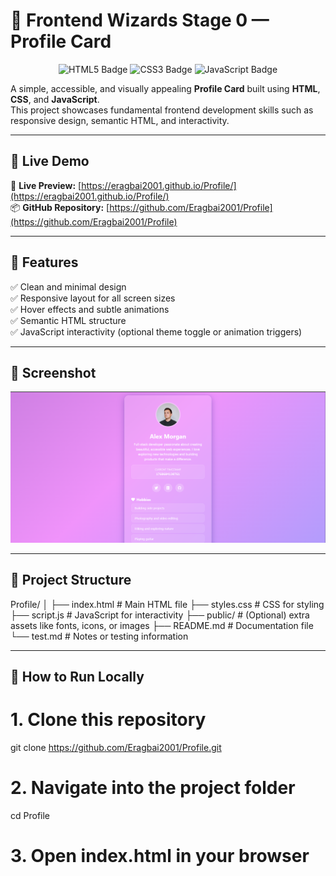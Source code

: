 # 🌟 Frontend Wizards Stage 0 — Profile Card

<p align="center">
  <img src="https://img.shields.io/badge/HTML5-orange?logo=html5&logoColor=white" alt="HTML5 Badge"/>
  <img src="https://img.shields.io/badge/CSS3-blue?logo=css3&logoColor=white" alt="CSS3 Badge"/>
  <img src="https://img.shields.io/badge/JavaScript-yellow?logo=javascript&logoColor=black" alt="JavaScript Badge"/>
</p>

A simple, accessible, and visually appealing **Profile Card** built using **HTML**, **CSS**, and **JavaScript**.  
This project showcases fundamental frontend development skills such as responsive design, semantic HTML, and interactivity.

---

## 🚀 Live Demo

🔗 **Live Preview:** [https://eragbai2001.github.io/Profile/](https://eragbai2001.github.io/Profile/)  
📦 **GitHub Repository:** [https://github.com/Eragbai2001/Profile](https://github.com/Eragbai2001/Profile)

---

## 🧩 Features

✅ Clean and minimal design  
✅ Responsive layout for all screen sizes  
✅ Hover effects and subtle animations  
✅ Semantic HTML structure  
✅ JavaScript interactivity (optional theme toggle or animation triggers)

---

## 📸 Screenshot

![Profile Card Screenshot](./screenshot.png)

---

## 📂 Project Structure

Profile/
│
├── index.html          # Main HTML file
├── styles.css          # CSS for styling
├── script.js           # JavaScript for interactivity
├── public/             # (Optional) extra assets like fonts, icons, or images
├── README.md           # Documentation file
└── test.md             # Notes or testing information



---

## 🧠 How to Run Locally

# 1. Clone this repository
git clone https://github.com/Eragbai2001/Profile.git

# 2. Navigate into the project folder
cd Profile

# 3. Open index.html in your browser



